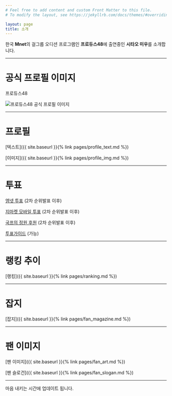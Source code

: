 ```yaml
---
# Feel free to add content and custom Front Matter to this file.
# To modify the layout, see https://jekyllrb.com/docs/themes/#overriding-theme-defaults

layout: page
title: 소개
---
```


한국 **Mnet**의 걸그룹 오디션 프로그램인 **프로듀스48**에 출연중인 **시타오 미우**를 소개합니다.

---

# 공식 프로필 이미지

프로듀스48

![프로듀스48 공식 프로필 이미지](http://static.global.mnet.com/data/od/images/globalmnet/program/produce48/config/43a570e4-ba01-4fbe-95a9-29e7bc3f4652-17_13702.jpg)

---

# 프로필

[텍스트]({{ site.baseurl }}{% link pages/profile_text.md %})

[이미지]({{ site.baseurl }}{% link pages/profile_img.md %})

---

# 투표

[엠넷 투표](http://produce48.mnet.com/pc/vote) (2차 순위발표 이후)

[지마켓 모바일 투표](http://m.gmarket.co.kr/event/2018/06/0601_produce/vote.asp) (2차 순위발표 이후)

[국프의 정원 후원](https://produce48.kr/m48_detail.php?idx=31&cate=hug) (2차 순위발표 이후)

[투표가이드](https://docs.google.com/document/d/10Bg1XA91uq4hBnx1so26qAUNVXBRztuSPv6lc0LMgKw/edit?usp=sharing) (가능)

---

# 랭킹 추이

[랭킹]({{ site.baseurl }}{% link pages/ranking.md %})

---

# 잡지

[잡지]({{ site.baseurl }}{% link pages/fan_magazine.md %})

---

# 팬 이미지

[팬 이미지]({{ site.baseurl }}{% link pages/fan_art.md %})

[팬 슬로건]({{ site.baseurl }}{% link pages/fan_slogan.md %})

---

마음 내키는 시간에 업데이트 됩니다.